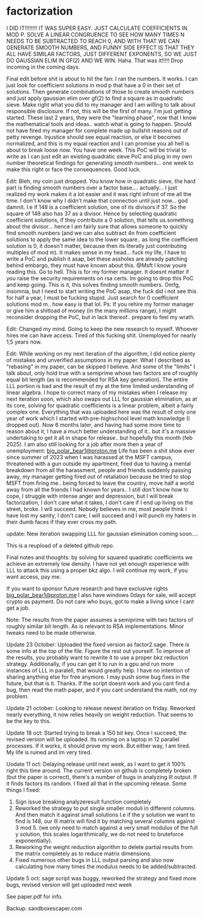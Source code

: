 # factorization

I DID IT!!!!!!!! IT WAS SUPER EASY. JUST CALCULATE COEFFICIENTS IN MOD P. SOLVE A LINEAR CONGRUENCE TO SEE HOW MANY TIMES N NEEDS TO BE SUBTRACTED TO REACH 0, AND WITH THAT WE CAN GENERATE SMOOTH NUMBERS, AND FUNNY SIDE EFFECT IS THAT THEY ALL HAVE SIMILAR FACTORS, JUST DIFFERENT EXPONENTS, SO WE JUST DO GAUSSIAN ELIM IN GF(2) AND WE WIN. Haha. That was it!!!!! Drop incoming in the coming days. 


Final edit before shit is about to hit the fan: I ran the numbers. It works. I can just look for coefficient solutions in mod p that have a 0 in their set of solutions. Then generate combinations of those to create smooth numbers and just apply gaussian elim over gf(2) to find a square as in quadratic sieve. Make right what you did to my manager and I am willing to talk about responsible disclosure. If not, this will be the first of many. I'm just getting started. These last 2 years, they were the "learning phase", now that I know the mathematical tools and ideas.. watch what is going to happen. Should not have fired my manager for complete made up bullshit reasons out of petty revenge. Injustice should see equal reaction, or else it becomes normalized, and this is my equal reaction and I can promise you all hell is about to break loose now. You have one week. This PoC will be trivial to write as I can just edit an existing quadratic sieve PoC and plug in my own number theoretical findings for generating smooth numbers...  one week to make this right or face the consequences. Good luck.

Edit: Bleh, my coin just dropped. You know how in quadratic sieve, the hard part is finding smooth numbers over a factor base.... actually... I just realized my work makes it a lot easier and it was right infront of me all the time. I don't know why I didn't make that connection until just now... god damnit. I.e if 148 is a coefficient solution, one of its divisors if 37. So the square of 148 also has 37 as a divisor. Hence by selecting quadratic coefficient solutions, if they contribute a 0 solution, that tells us something about the divisor... hence I am fairly sure that allows someone to quickly find smooth numbers (and we can also subtract 4n from coefficient solutions to apply the same idea to the lower square.. as long the coefficient solution is 0, it doesn't matter, because then its literally just contributing multiples of mod m). It makes sense in my head... fuck my life, I have to write a PoC and publish it asap, bet these assholes are already patching behind embargo, they must have known about this.
@Msft I know youre reading this. Go to hell. This is for my former manager. It doesnt matter if you raise the security requirements on rsa certs. Im going to drop this PoC and keep going. This is it, this solves finding smooth numbers. Omfg, insomnia, but I need to start writing the PoC asap, the fuck did i not see this for half a year, I must be fucking stupid. Just search for 0 coefficient solutions mod m.. how easy is that lol. Ps: If you rehire my former manager or give him a shitload of money (in the many millions range), I might reconsider dropping the PoC, but in lack thereof.. prepare to feel my wrath.

Edit: Changed my mind. Going to keep the new research to myself. Whoever hires me can have access. Tired of this fucking shit. Unemployed for nearly 1,5 years now.

Edit: While working on my next iteration of the algorithm, I did notice plenty of mistakes and unverified assumptions in my paper. What I described as "rebasing" in my paper, can be skipped I believe. And some of the "limits" I talk about, only hold true with a semiprime whose two factors are of roughly equal bit length (as is recommended for RSA key generation). The entire LLL portion is bad and the result of my at the time limited understanding of linear algebra. I hope to correct many of my  mistakes when I release my next iteration soon, which also swaps out LLL for gaussian elimination, as at its core, solving for quadratic coefficients is a linear problem, albeit a fairly complex one. Everything that was uploaded here was the result of only one year of work which I started with pre-highschool level math knowledge (I dropped out). Now 6 months later, and having had some more time to reason about it, I have a much better understanding of it.. but it's a massive undertaking to get it all in shape for release.. but hopefully this month (feb 2025). I am also still looking for a job after more then a year of unemployment: big_polar_bear1@proton.me
Life has been a shit show ever since summer of 2023 when I was harassed at the MSFT campus, threatened with a gun outside my apartment, fired due to having a mental breakdown from all the harassment, people and friends suddenly passing away,  my manager getting fired out of retaliation because he tried to stop MSFT from firing me.. being forced to leave the country, move half a world away from all the friends I had known for years.. I still don't know how to cope, I struggle with intense anger and depression, but I will break factorization, I don't care what it takes, I don't care if I end up living on the street, broke. I will succeed. Nobody believes in me, most people think I have lost my sanity, I don't care, I will succeed and I will punch my haters in their dumb faces if they ever cross my path.

update: New iteration swapping LLL for gaussian elimination coming soon....

This is a reupload of a deleted github repo.

Final notes and thoughts: by solving for squared quadratic coefficients we achieve an extremely low density. I have not yet enough experience with LLL to attack this using a proper bkz algo. I will continue my work, if you want access, pay me.

If you want to sponsor future research and have exclusive rights big_polar_bear1@proton.me
I also have windows 0days for sale, will accept crypto as payment. Do not care who buys, got to make a living since I cant get a job.

Note: The results from the paper assumes a semiprime with two factors of roughly similar bit length. As is relevant to RSA implementations. Minor tweaks need to be made otherwise.

Update 23 October: Uploaded the fixed version as factor2.sage. There is some info at the top of the file. Figure the rest out yourself. To improve of the results, you probably want to rewrite it to use a proper bkz reduction strategy. Additionally, if you can get it to run in a gpu and run more instances of LLL in paralell, that would greatly help. 
I have no intention of sharing anything else for free anymore. I may push some bug fixes in the future, but that is it. Thanks. If the script doesnt work and you cant find a bug, then read the math paper, and if you cant understand the math, not my problem.

Update 21 october: Looking to release newest iteration on friday. Reworked nearly everything, it now relies heavily on weight reduction. That seems to be the key to this.

Update 18 oct: Started trying to break a 150 bit key. Once I succeed, the revised version will be uploaded. Its running on a laptop in 12 parallel processes. If it works, it should prove my work. But either way, I am tired. My life is ruined and im very tired. 


Uodate 11 oct: Delaying release until next week, as I want to get it 100% right this time around. The current version on github is completely broken (but the paper is correct), there's a number of bugs in analyzing lll output. If it finds factors its random. I fixed all that in the upcoming release. Some things I fixed:

1. Sign issue breaking analyzeresult function completely
2. Reworked the strategy to put single smaller moduli in different columns. And then match it against small solutions
I.e if the y solution we want to find is 148, our lll matrix will find it by matching several columns against 3 mod 5.
(we only need to match against a very small modulus of the full y solution, this scales logarithmically, we do not need to bruteforce exponentially).
3. Reworking the weight reduction algorithm to delete partial results from the matrix completely as to reduce matrix dimensions.
4. Fixed numerous other bugs in LLL output parsing and also now calculating how many times the modulus needs to be added/subtracted.

Update 5 oct: sage script was buggy, reworked the strategy and fixed more bugs, revised version will get uploaded next week

See paper.pdf for info.

Backup: sandboxescaper.com

